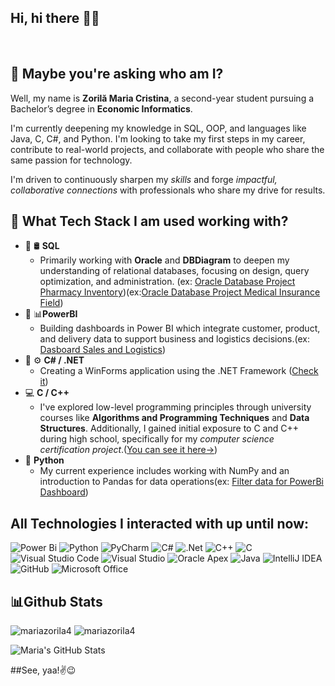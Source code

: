 ## Hi, hi there 👋😊



<br clear="all"/>

## 🤔 Maybe you're asking who am I?
Well, my name is **Zorilă Maria Cristina**, a second-year student pursuing a Bachelor’s degree in **Economic Informatics**.

I'm currently deepening my knowledge in SQL, OOP, and languages like Java, C, C#, and Python. I'm looking to take my first steps in my career, contribute to real-world projects, and collaborate with people who share the same passion for technology.

I'm driven to continuously sharpen my _skills_ and forge _impactful, collaborative connections_ with professionals who share my drive for results.

## 💼 What Tech Stack I am used working with?

- 🥇 🛢️ **SQL**
    -  Primarily working with **Oracle** and **DBDiagram** to deepen my understanding of relational databases, focusing on design, query optimization, and administration. (ex: [Oracle Database Project Pharmacy Inventory](https://github.com/mariazorila4/Pharmacy_Inventory_Data_Base_Project))(ex:[Oracle Database Project Medical Insurance Field](https://github.com/mariazorila4/Medical_Insurance_Field_Data_Base_Project))
- 🥈 📊**PowerBI**
    - Building dashboards in Power BI which integrate customer, product, and delivery data to support business and logistics decisions.(ex: [Dasboard Sales and Logistics](https://github.com/mariazorila4/Dashboard-Sales-and-Logistics-Analysis))
- 🥉 ⚙️ **C# / .NET**
    -  Creating a WinForms application using the .NET Framework ([Check it](https://github.com/mariazorila4/RezzoApp---WinForms-App))  
- 💻 **C / C++**
    -  I've explored low-level programming principles through university courses like **Algorithms and Programming Techniques** and **Data Structures**. Additionally, I gained initial exposure to C and C++ during high school, specifically for my _computer science certification project_.([You can see it here->](https://github.com/mariazorila4/Object_Motion_Simulation_Code-Blocks_Project))
- 🐍 **Python**
    -  My current experience includes working with NumPy and an introduction to Pandas for data operations(ex: [Filter data for PowerBi Dashboard](https://github.com/mariazorila4/Dashboard-Sales-and-Logistics-Analysis/tree/main/PythonProject3))  


## All Technologies I interacted with up until now: 
![Power Bi](https://img.shields.io/badge/power_bi-F2C811?style=for-the-badge&logo=powerbi&logoColor=black)
![Python](https://img.shields.io/badge/python-3670A0?style=for-the-badge&logo=python&logoColor=ffdd54)
![PyCharm](https://img.shields.io/badge/pycharm-143?style=for-the-badge&logo=pycharm&logoColor=black&color=black&labelColor=green)
![C#](https://img.shields.io/badge/c%23-%23239120.svg?style=for-the-badge&logo=csharp&logoColor=white)
![.Net](https://img.shields.io/badge/.NET-5C2D91?style=for-the-badge&logo=.net&logoColor=white)
![C++](https://img.shields.io/badge/c++-%2300599C.svg?style=for-the-badge&logo=c%2B%2B&logoColor=white)
![C](https://img.shields.io/badge/c-%2300599C.svg?style=for-the-badge&logo=c&logoColor=white)
![Visual Studio Code](https://img.shields.io/badge/Visual%20Studio%20Code-0078d7.svg?style=for-the-badge&logo=visual-studio-code&logoColor=white)
![Visual Studio](https://img.shields.io/badge/Visual%20Studio-5C2D91.svg?style=for-the-badge&logo=visual-studio&logoColor=white)
![Oracle Apex](https://img.shields.io/badge/Oracle-F80000?style=for-the-badge&logo=oracle&logoColor=white)
![Java](https://img.shields.io/badge/java-%23ED8B00.svg?style=for-the-badge&logo=openjdk&logoColor=white)
![IntelliJ IDEA](https://img.shields.io/badge/IntelliJIDEA-000000.svg?style=for-the-badge&logo=intellij-idea&logoColor=white)
![GitHub](https://img.shields.io/badge/github-%23121011.svg?style=for-the-badge&logo=github&logoColor=white)
![Microsoft Office](https://img.shields.io/badge/Microsoft_Office-D83B01?style=for-the-badge&logo=microsoft-office&logoColor=white)


## 📊Github Stats
  <img src="https://github-readme-streak-stats.herokuapp.com/?user=mariazorila4&theme=modern-lilac2&" alt="mariazorila4"/>
  <img src="https://github-readme-stats.vercel.app/api/top-langs?username=mariazorila4&show_icons=true&locale=en&layout=compact&modern-lilac2" alt="mariazorila4"/>
  
  ![Maria's GitHub Stats](https://github-readme-stats.vercel.app/api?username=mariazorila4&show_icons=true&theme=modern-lilac2)

##See, yaa!✌️😉
